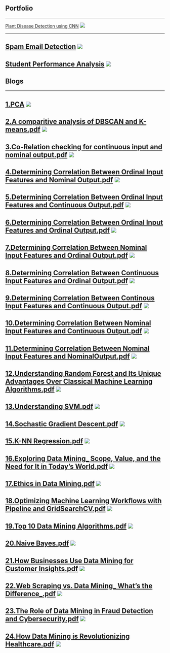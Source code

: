 ## Portfolio

---

[Plant Disease Detection using CNN](https://colab.research.google.com/drive/1vOW70sx9Y73zru4CxjgntVCWzd2FWPem#scrollTo=qJzB3f4xq7yK)
<img src="images/Plant_D.webp?raw=true"/>

---

[Spam Email Detection](https://colab.research.google.com/drive/1HOBe49R8ncd8GlZRBMoev--b88l8yw5J)
<img src="images/Spam_img.webp?raw=true"/>
---
[Student Performance Analysis](https://colab.research.google.com/drive/1WwAUDC8xhw4jh093aI-tY51wt1jSh-3N)
<img src="images/download.png?raw=false"/>
---
## Blogs
---
[1.PCA](/pdf/1.pdf)
<img src="images/Spam_img.webp?raw=true"/>
---
[2.A comparitive analysis of DBSCAN and K-means.pdf](/pdf/2.pdf)
<img src="images/Spam_img.webp?raw=true"/>
---
[3.Co-Relation checking for continuous input and nominal output.pdf](/pdf/3.pdf)
<img src="images/Spam_img.webp?raw=true"/>
---
[4.Determining Correlation Between Ordinal Input Features and Nominal Output.pdf](/pdf/4.pdf)
<img src="images/Spam_img.webp?raw=true"/>
---
[5.Determining Correlation Between Ordinal Input Features and Continuous Output.pdf](/pdf/5.pdf)
<img src="images/Spam_img.webp?raw=true"/>
---
[6.Determining Correlation Between Ordinal Input Features and Ordinal Output.pdf](/pdf/6.pdf)
<img src="images/Spam_img.webp?raw=true"/>
---
[7.Determining Correlation Between Nominal Input Features and Ordinal Output.pdf](/pdf/7.pdf)
<img src="images/Spam_img.webp?raw=true"/>
---
[8.Determining Correlation Between Continuous Input Features and Ordinal Output.pdf](/pdf/8.pdf)
<img src="images/Spam_img.webp?raw=true"/>
---
[9.Determining Correlation Between Continous Input Features and Continuous Output.pdf](/pdf/9.pdf)
<img src="images/Spam_img.webp?raw=true"/>
---
[10.Determining Correlation Between Nominal Input Features and Continuous Output.pdf](/pdf/10.pdf)
<img src="images/Spam_img.webp?raw=true"/>
---
[11.Determining Correlation Between Nominal Input Features and NominalOutput.pdf](/pdf/11.pdf)
<img src="images/Spam_img.webp?raw=true"/>
---
[12.Understanding Random Forest and Its Unique Advantages Over Classical Machine Learning Algorithms.pdf](/pdf/12.pdf)
<img src="images/Spam_img.webp?raw=true"/>
---
[13.Understanding SVM.pdf](/pdf/13.pdf)
<img src="images/Spam_img.webp?raw=true"/>
---
[14.Sochastic Gradient Descent.pdf](/pdf/14.pdf)
<img src="images/Spam_img.webp?raw=true"/>
---
[15.K-NN Regression.pdf](/pdf/15.pdf)
<img src="images/Spam_img.webp?raw=true"/>
---
[16.Exploring Data Mining_ Scope, Value, and the Need for It in Today’s World.pdf](/pdf/16.pdf)
<img src="images/Spam_img.webp?raw=true"/>
---
[17.Ethics in Data Mining.pdf](/pdf/17.pdf)
<img src="images/Spam_img.webp?raw=true"/>
---
[18.Optimizing Machine Learning Workflows with Pipeline and GridSearchCV.pdf](/pdf/18.pdf
)
<img src="images/Spam_img.webp?raw=true"/>
---
[19.Top 10 Data Mining Algorithms.pdf](/pdf/19.pdf)
<img src="images/Spam_img.webp?raw=true"/>
---
[20.Naive Bayes.pdf](/pdf/20.pdf)
<img src="images/Spam_img.webp?raw=true"/>
---
[21.How Businesses Use Data Mining for Customer Insights.pdf](/pdf/21.pdf)
<img src="images/Spam_img.webp?raw=true"/>
---
[22.Web Scraping vs. Data Mining_ What’s the Difference_.pdf](/pdf/22.pdf)
<img src="images/Spam_img.webp?raw=true"/>
---
[23.The Role of Data Mining in Fraud Detection and Cybersecurity.pdf](/pdf/23.pdf)
<img src="images/Spam_img.webp?raw=true"/>
---
[24.How Data Mining is Revolutionizing Healthcare.pdf](/pdf/24.pdf)
<img src="images/Spam_img.webp?raw=true"/>
---







